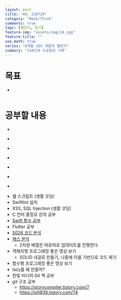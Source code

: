 ```yaml
---
layout: post
title: "48: 210729"
category: "Book/Think"
comments: true
tags: [챌린지, 일기]
feature-img: "assets/img/24.jpg"
feature-title: ""
use_math: true
series: "6개월 iOS 개발자 챌린지"
summary: "210729 수요일의 기록"
---
```





# 목표

* ~~~약먹기~~~



# 공부할 내용

* ~~~OSI 7layer 우아한 테크톡~~~
* ~~~커밋 규칙~~~
* ~~~리눅스 파이프~~~
* ~~~리눅스 grep 명령어~~~
* ~~~가상 메모리, 페이징~~~
* ~~~힙 메모리 관리 GC, RC~~~
* ~~~캐시 지역성~~~
* 쉘 스크립트 (생활 코딩)
* Swiftlint 설치
* XSS, SQL Injection (생활 코딩)
* C 언어 홍정모 강의 공부
* [Swift 함수 공부](https://babbab2.tistory.com/category/iOS/Swift?page=3)
* Flutter 공부
* [S026 코드 분석](https://gist.github.com/jeonyeohun/6cb46ff4fdd36956ba8a1d74d6329948)
* [체스 분석](https://gist.github.com/godrm/90f7e87027c6f8cf531633b8ec38be48)
    * 2차원 배열은 따로따로 업데이트를 진행한다.
* 객체지향 프로그래밍 좋은 영상 보기
  * SOLID 내걸로 만들기, 나중에 이를 기반으로 코드 짜기
* 함수형 프로그래밍 좋은 영상 보기
* lazy를 왜 안쓸까?
* 한빛 미디어 Git 책 공부
* git 구조 공부
  * https://storycompiler.tistory.com/7
  * https://sjh836.tistory.com/74